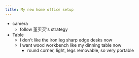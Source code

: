 ```yaml
---
title: My new home office setup
---
```


- camera
  - follow 董买买's strategy
- Table
  - I don't like the iron leg sharp edge desks now
  - I want wood workbench like my dinning table now
    - round corner, light, legs removable, so very portable
